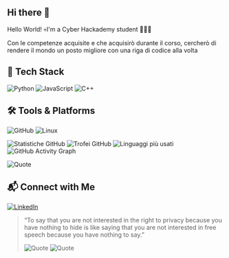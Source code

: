 ## Hi there 👋
  Hello World!
💀I'm a Cyber Hackademy student 👩‍💻🐧 

Con le competenze acquisite e che acquisirò durante il corso, cercherò di rendere il mondo un posto migliore con una riga di codice alla volta



## 🚀 Tech Stack
![Python](https://img.shields.io/badge/Python-3776AB?style=for-the-badge&logo=python&logoColor=white)  ![JavaScript](https://img.shields.io/badge/JavaScript-F7DF1E?style=for-the-badge&logo=javascript&logoColor=black)  ![C++](https://img.shields.io/badge/C++-00599C?style=for-the-badge&logo=c%2B%2B&logoColor=white) 

## 🛠️ Tools & Platforms  
![GitHub](https://img.shields.io/badge/GitHub-181717?style=for-the-badge&logo=github&logoColor=white)
![Linux](https://img.shields.io/badge/Linux-FCC624?style=for-the-badge&logo=linux&logoColor=black)


![Statistiche GitHub](https://github-readme-stats.vercel.app/api?username=ldcostanzo&show_icons=true&theme=radical)
![Trofei GitHub](https://github-profile-trophy.vercel.app/?username=ldcostanzo&theme=onestar)
![Linguaggi più usati](https://github-readme-stats.vercel.app/api/top-langs/?username=ldcostanzo&layout=compact&theme=radical)
![GitHub Activity Graph](https://github-readme-activity-graph.vercel.app/graph?username=ldcostanzo&theme=github)

![Quote](https://img.shields.io/badge/"“To_say_that_you_are_not_interested_in_the_right_to_privacy_because_you_have_nothing_to_hide_is_like_saying_that_you_are_not_interested_in_free_speech_because_you_have_nothing_to_say.”"-Edward_Snowden-green?style=for-the-badge)

## 📬 Connect with Me
[![LinkedIn](https://img.shields.io/badge/LinkedIn-0077B5?style=for-the-badge&logo=linkedin&logoColor=white)](https://linkedin.com/in/laura-di-costanzo-955a5022b/)


> “To say that you are not interested in the right to privacy because you have nothing to hide is like saying that you are not interested in free speech because you have nothing to say.”
>
>  ![Quote](https://img.shields.io/badge/"“To_say_that_you_are_not_interested_in_the_right_to_privacy_because_you_have_nothing_to_hide_is_like_saying_that_you_are_not_interested_in_free_speech_because_you_have_nothing_to_say.”"-grey?style=for-the-badge)
> ![Quote](https://img.shields.io/badge/Edward_Snowden-black?style=for-the-badge)
